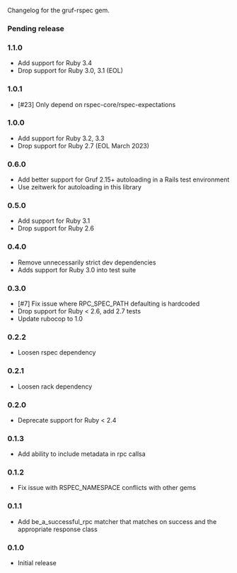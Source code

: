 Changelog for the gruf-rspec gem.

### Pending release

### 1.1.0

- Add support for Ruby 3.4
- Drop support for Ruby 3.0, 3.1 (EOL)

### 1.0.1

- [#23] Only depend on rspec-core/rspec-expectations

### 1.0.0

- Add support for Ruby 3.2, 3.3
- Drop support for Ruby 2.7 (EOL March 2023)

### 0.6.0

- Add better support for Gruf 2.15+ autoloading in a Rails test environment
- Use zeitwerk for autoloading in this library

### 0.5.0

- Add support for Ruby 3.1
- Drop support for Ruby 2.6

### 0.4.0

- Remove unnecessarily strict dev dependencies
- Adds support for Ruby 3.0 into test suite

### 0.3.0

- [#7] Fix issue where RPC_SPEC_PATH defaulting is hardcoded
- Drop support for Ruby < 2.6, add 2.7 tests
- Update rubocop to 1.0

### 0.2.2

* Loosen rspec dependency

### 0.2.1

* Loosen rack dependency

### 0.2.0

* Deprecate support for Ruby < 2.4

### 0.1.3

* Add ability to include metadata in rpc callsa

### 0.1.2

* Fix issue with RSPEC_NAMESPACE conflicts with other gems

### 0.1.1

* Add be_a_successful_rpc matcher that matches on success and the appropriate response class

### 0.1.0

* Initial release

